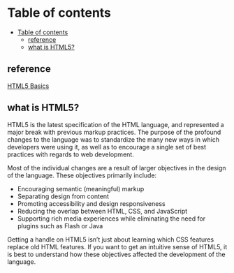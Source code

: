 # Table of contents
- [Table of contents](#table-of-contents)
  - [reference](#reference)
  - [what is HTML5?](#what-is-html5)

## reference
[HTML5 Basics](https://html.com/html5/)

## what is HTML5?
HTML5 is the latest specification of the HTML language, and represented a major break with previous markup practices. The purpose of the profound changes to the language was to standardize the many new ways in which developers were using it, as well as to encourage a single set of best practices with regards to web development.

Most of the individual changes are a result of larger objectives in the design of the language. These objectives primarily include:

- Encouraging semantic (meaningful) markup
- Separating design from content
- Promoting accessibility and design responsiveness
- Reducing the overlap between HTML, CSS, and JavaScript
- Supporting rich media experiences while eliminating the need for plugins such as Flash or Java

Getting a handle on HTML5 isn’t just about learning which CSS features replace old HTML features. If you want to get an intuitive sense of HTML5, it is best to understand how these objectives affected the development of the language.